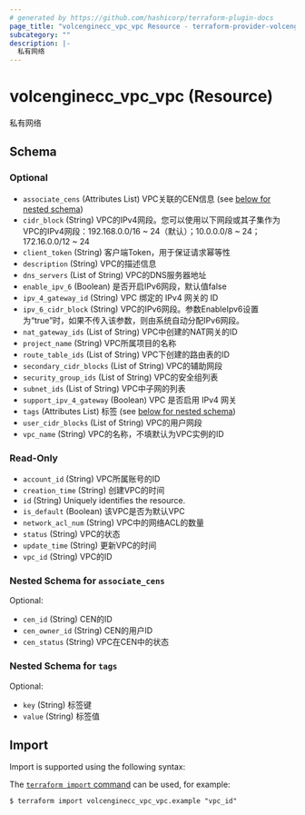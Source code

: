 ```yaml
---
# generated by https://github.com/hashicorp/terraform-plugin-docs
page_title: "volcenginecc_vpc_vpc Resource - terraform-provider-volcenginecc"
subcategory: ""
description: |-
  私有网络
---
```


# volcenginecc_vpc_vpc (Resource)

私有网络



<!-- schema generated by tfplugindocs -->
## Schema

### Optional

- `associate_cens` (Attributes List) VPC关联的CEN信息 (see [below for nested schema](#nestedatt--associate_cens))
- `cidr_block` (String) VPC的IPv4网段。您可以使用以下网段或其子集作为VPC的IPv4网段：192.168.0.0/16 ~ 24（默认）；10.0.0.0/8 ~ 24；172.16.0.0/12 ~ 24
- `client_token` (String) 客户端Token，用于保证请求幂等性
- `description` (String) VPC的描述信息
- `dns_servers` (List of String) VPC的DNS服务器地址
- `enable_ipv_6` (Boolean) 是否开启IPv6网段，默认值false
- `ipv_4_gateway_id` (String) VPC 绑定的 IPv4 网关的 ID
- `ipv_6_cidr_block` (String) VPC的IPv6网段。参数EnableIpv6设置为“true”时，如果不传入该参数，则由系统自动分配IPv6网段。
- `nat_gateway_ids` (List of String) VPC中创建的NAT网关的ID
- `project_name` (String) VPC所属项目的名称
- `route_table_ids` (List of String) VPC下创建的路由表的ID
- `secondary_cidr_blocks` (List of String) VPC的辅助网段
- `security_group_ids` (List of String) VPC的安全组列表
- `subnet_ids` (List of String) VPC中子网的列表
- `support_ipv_4_gateway` (Boolean) VPC 是否启用 IPv4 网关
- `tags` (Attributes List) 标签 (see [below for nested schema](#nestedatt--tags))
- `user_cidr_blocks` (List of String) VPC的用户网段
- `vpc_name` (String) VPC的名称，不填默认为VPC实例的ID

### Read-Only

- `account_id` (String) VPC所属账号的ID
- `creation_time` (String) 创建VPC的时间
- `id` (String) Uniquely identifies the resource.
- `is_default` (Boolean) 该VPC是否为默认VPC
- `network_acl_num` (String) VPC中的网络ACL的数量
- `status` (String) VPC的状态
- `update_time` (String) 更新VPC的时间
- `vpc_id` (String) VPC的ID

<a id="nestedatt--associate_cens"></a>
### Nested Schema for `associate_cens`

Optional:

- `cen_id` (String) CEN的ID
- `cen_owner_id` (String) CEN的用户ID
- `cen_status` (String) VPC在CEN中的状态


<a id="nestedatt--tags"></a>
### Nested Schema for `tags`

Optional:

- `key` (String) 标签键
- `value` (String) 标签值

## Import

Import is supported using the following syntax:

The [`terraform import` command](https://developer.hashicorp.com/terraform/cli/commands/import) can be used, for example:

```shell
$ terraform import volcenginecc_vpc_vpc.example "vpc_id"
```

